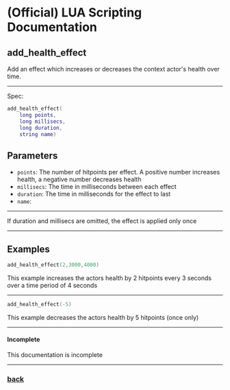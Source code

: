 
# (Official) LUA Scripting Documentation

## add_health_effect

Add an effect which increases or decreases the context actor's health over time.

___

Spec:

```lua
add_health_effect(
	long points,
	long millisecs,
	long duration,
	string name)
```

## Parameters

- `points`: The number of hitpoints per effect. A positive number increases health, a negative number decreases health
- `millisecs`: The time in milliseconds between each effect
- `duration`: The time in milliseconds for the effect to last
- `name`: 

___

If duration and millisecs are omitted, the effect is applied only once

___

## Examples

```lua
add_health_effect(2,3000,4000)
```

This example increases the actors health by 2 hitpoints every 3 seconds over a time period of 4 seconds

___

```lua
add_health_effect(-5)
```

This example decreases the actors health by 5 hitpoints (once only)

___

#### Incomplete

This documentation is incomplete

___

### [back](../other)
